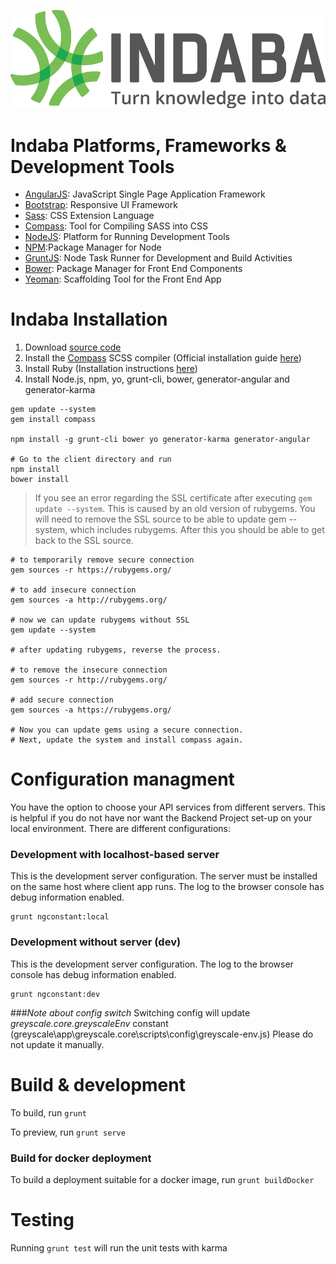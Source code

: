 ![logo](../images/Indaba_logo.png)

# Indaba Platforms, Frameworks & Development Tools
  - [AngularJS](http://angularjs.org/): JavaScript Single Page Application Framework
  - [Bootstrap](http://getbootstrap.com/): Responsive UI Framework 
  - [Sass](http://sass-lang.com/): CSS Extension Language
  - [Compass](http://compass-style.org/): Tool for Compiling SASS into CSS
  - [NodeJS](http://nodejs.org/): Platform for Running Development Tools
  - [NPM](https://www.npmjs.org/):Package Manager for Node
  - [GruntJS](http://gruntjs.com/): Node Task Runner for Development and Build Activities
  - [Bower](http://bower.io/): Package Manager for Front End Components 
  - [Yeoman](http://yeoman.io/): Scaffolding Tool for the Front End App 
  
# Indaba Installation

1. Download [source code](https://github.com/amida-tech/greyscale/)
2. Install the [Compass](http://compass-style.org/) SCSS compiler (Official installation guide [here](http://compass-style.org/install/))
3. Install Ruby (Installation instructions [here](https://www.ruby-lang.org/en/documentation/installation/))
4. Install Node.js, npm, yo, grunt-cli, bower, generator-angular and generator-karma

```
gem update --system
gem install compass

npm install -g grunt-cli bower yo generator-karma generator-angular

# Go to the client directory and run 
npm install
bower install

```

>If you see an error regarding the SSL certificate after executing `gem update --system`.
> This is caused by an old version of rubygems. You will need to remove the SSL source to be able to update gem --system, which includes rubygems. After this you should be able to get back to the SSL source.


```
# to temporarily remove secure connection
gem sources -r https://rubygems.org/

# to add insecure connection
gem sources -a http://rubygems.org/

# now we can update rubygems without SSL
gem update --system

# after updating rubygems, reverse the process.

# to remove the insecure connection
gem sources -r http://rubygems.org/

# add secure connection
gem sources -a https://rubygems.org/

# Now you can update gems using a secure connection.
# Next, update the system and install compass again.
```


# Configuration managment

You have the option to choose your API services from different servers. This is helpful if you do not have nor want the Backend Project set-up on your local environment.
There are different configurations:

### Development with localhost-based server

This is the development server configuration. The server must be installed on the same host where client app runs. The log to the browser console has debug information enabled.

```
grunt ngconstant:local
```

### Development without server (dev)

This is the development server configuration. The log to the browser console has debug information enabled.

```
grunt ngconstant:dev
```


###*Note about config switch*
Switching config will update *greyscale.core.greyscaleEnv* constant (greyscale\app\greyscale.core\scripts\config\greyscale-env.js)
Please do not update it manually.


# Build & development

To build, run `grunt`

To preview, run `grunt serve`

### Build for docker deployment

To build a deployment suitable for a docker image, run `grunt buildDocker`


# Testing

Running `grunt test` will run the unit tests with karma
